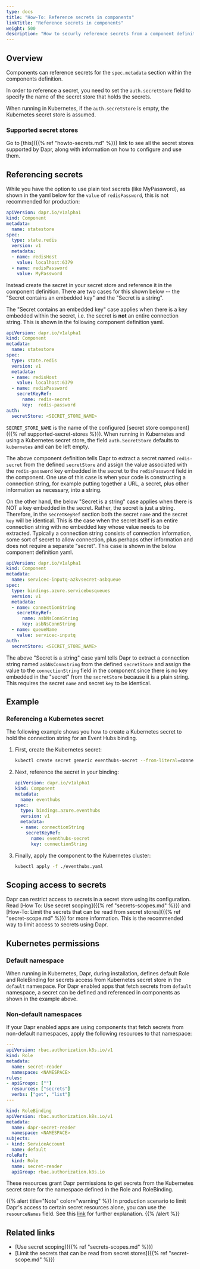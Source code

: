 ```yaml
---
type: docs
title: "How-To: Reference secrets in components"
linkTitle: "Reference secrets in components"
weight: 500
description: "How to securly reference secrets from a component definition"
---
```


## Overview

Components can reference secrets for the `spec.metadata` section within the components definition.

In order to reference a secret, you need to set the `auth.secretStore` field to specify the name of the secret store that holds the secrets.

When running in Kubernetes, if the `auth.secretStore` is empty, the Kubernetes secret store is assumed.

### Supported secret stores

Go to [this]({{% ref "howto-secrets.md" %}}) link to see all the secret stores supported by Dapr, along with information on how to configure and use them.

## Referencing secrets

While you have the option to use plain text secrets (like MyPassword), as shown in the yaml below for the `value` of `redisPassword`, this is not recommended for production:

```yml
apiVersion: dapr.io/v1alpha1
kind: Component
metadata:
  name: statestore
spec:
  type: state.redis
  version: v1
  metadata:
  - name: redisHost
    value: localhost:6379
  - name: redisPassword
    value: MyPassword
```

Instead create the secret in your secret store and reference it in the component definition.  There are two cases for this shown below -- the "Secret contains an embedded key" and the "Secret is a string".

The "Secret contains an embedded key" case applies when there is a key embedded within the secret, i.e. the secret is **not** an entire connection string. This is shown in the following component definition yaml.

```yml
apiVersion: dapr.io/v1alpha1
kind: Component
metadata:
  name: statestore
spec:
  type: state.redis
  version: v1
  metadata:
  - name: redisHost
    value: localhost:6379
  - name: redisPassword
    secretKeyRef:
      name: redis-secret
      key:  redis-password
auth:
  secretStore: <SECRET_STORE_NAME>
```

`SECRET_STORE_NAME` is the name of the configured [secret store component]({{% ref supported-secret-stores %}}). When running in Kubernetes and using a Kubernetes secret store, the field `auth.SecretStore` defaults to `kubernetes` and can be left empty.

The above component definition tells Dapr to extract a secret named `redis-secret` from the defined `secretStore` and assign the value associated with the `redis-password` key embedded in the secret to the `redisPassword` field in the component. One use of this case is when your code is constructing a connection string, for example putting together a URL, a secret, plus other information as necessary, into a string.

On the other hand, the below "Secret is a string" case applies when there is NOT a key embedded in the secret. Rather, the secret is just a string. Therefore, in the `secretKeyRef` section both the secret `name` and the secret `key` will be identical. This is the case when the secret itself is an entire connection string with no embedded key whose value needs to be extracted. Typically a connection string consists of connection information, some sort of secret to allow connection, plus perhaps other information and does not require a separate "secret". This case is shown in the below component definition yaml.

```yml
apiVersion: dapr.io/v1alpha1
kind: Component
metadata:
  name: servicec-inputq-azkvsecret-asbqueue
spec:
  type: bindings.azure.servicebusqueues
  version: v1
  metadata:
  - name: connectionString
    secretKeyRef:
      name: asbNsConnString
      key: asbNsConnString
  - name: queueName
    value: servicec-inputq
auth:
  secretStore: <SECRET_STORE_NAME>
```
The above "Secret is a string" case yaml tells Dapr to extract a connection string named `asbNsConnstring` from the defined `secretStore` and assign the value to the `connectionString` field in the component since there is no key embedded in the "secret" from the `secretStore` because it is a plain string. This requires the secret `name` and secret `key` to be identical.

## Example

### Referencing a Kubernetes secret

The following example shows you how to create a Kubernetes secret to hold the connection string for an Event Hubs binding.

1. First, create the Kubernetes secret:
    ```bash
    kubectl create secret generic eventhubs-secret --from-literal=connectionString=*********
    ```

2. Next, reference the secret in your binding:
    ```yaml
    apiVersion: dapr.io/v1alpha1
    kind: Component
    metadata:
      name: eventhubs
    spec:
      type: bindings.azure.eventhubs
      version: v1
      metadata:
      - name: connectionString
        secretKeyRef:
          name: eventhubs-secret
          key: connectionString
    ```

3. Finally, apply the component to the Kubernetes cluster:
    ```bash
    kubectl apply -f ./eventhubs.yaml
    ```

## Scoping access to secrets

Dapr can restrict access to secrets in a secret store using its configuration. Read [How To: Use secret scoping]({{% ref "secrets-scopes.md" %}}) and  [How-To: Limit the secrets that can be read from secret stores]({{% ref "secret-scope.md" %}}) for more information. This is the recommended way to limit access to secrets using Dapr.

## Kubernetes permissions

### Default namespace

When running in Kubernetes, Dapr, during installation, defines default Role and RoleBinding for secrets access from Kubernetes secret store in the `default` namespace. For Dapr enabled apps that fetch secrets from `default` namespace, a secret can be defined and referenced in components as shown in the example above.

### Non-default namespaces

If your Dapr enabled apps are using components that fetch secrets from non-default namespaces, apply the following resources to that namespace:

```yaml
---
apiVersion: rbac.authorization.k8s.io/v1
kind: Role
metadata:
  name: secret-reader
  namespace: <NAMESPACE>
rules:
- apiGroups: [""]
  resources: ["secrets"]
  verbs: ["get", "list"]
---

kind: RoleBinding
apiVersion: rbac.authorization.k8s.io/v1
metadata:
  name: dapr-secret-reader
  namespace: <NAMESPACE>
subjects:
- kind: ServiceAccount
  name: default
roleRef:
  kind: Role
  name: secret-reader
  apiGroup: rbac.authorization.k8s.io
```

These resources grant Dapr permissions to get secrets from the Kubernetes secret store for the namespace defined in the Role and RoleBinding.

{{% alert title="Note" color="warning" %}}
In production scenario to limit Dapr's access to certain secret resources alone, you can use the `resourceNames` field. See this [link](https://kubernetes.io/docs/reference/access-authn-authz/rbac/#referring-to-resources) for further explanation.
{{% /alert %}}

## Related links

- [Use secret scoping]({{% ref "secrets-scopes.md" %}})
- [Limit the secrets that can be read from secret stores]({{% ref "secret-scope.md" %}})
